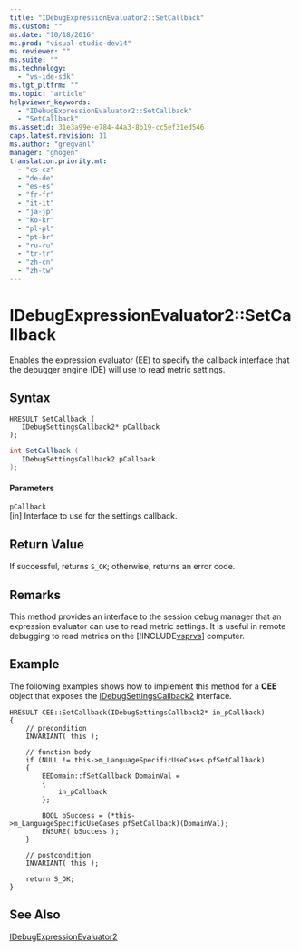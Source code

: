 ```yaml
---
title: "IDebugExpressionEvaluator2::SetCallback"
ms.custom: ""
ms.date: "10/18/2016"
ms.prod: "visual-studio-dev14"
ms.reviewer: ""
ms.suite: ""
ms.technology: 
  - "vs-ide-sdk"
ms.tgt_pltfrm: ""
ms.topic: "article"
helpviewer_keywords: 
  - "IDebugExpressionEvaluator2::SetCallback"
  - "SetCallback"
ms.assetid: 31e3a99e-e784-44a3-8b19-cc5ef31ed546
caps.latest.revision: 11
ms.author: "gregvanl"
manager: "ghogen"
translation.priority.mt: 
  - "cs-cz"
  - "de-de"
  - "es-es"
  - "fr-fr"
  - "it-it"
  - "ja-jp"
  - "ko-kr"
  - "pl-pl"
  - "pt-br"
  - "ru-ru"
  - "tr-tr"
  - "zh-cn"
  - "zh-tw"
---
```

# IDebugExpressionEvaluator2::SetCallback
Enables the expression evaluator (EE) to specify the callback interface that the debugger engine (DE) will use to read metric settings.  
  
## Syntax  
  
```cpp#  
HRESULT SetCallback (  
   IDebugSettingsCallback2* pCallback  
);  
```  
  
```c#  
int SetCallback (  
   IDebugSettingsCallback2 pCallback  
);  
```  
  
#### Parameters  
 `pCallback`  
 [in] Interface to use for the settings callback.  
  
## Return Value  
 If successful, returns `S_OK`; otherwise, returns an error code.  
  
## Remarks  
 This method provides an interface to the session debug manager that an expression evaluator can use to read metric settings. It is useful in remote debugging to read metrics on the [!INCLUDE[vsprvs](../codequality/includes/vsprvs_md.md)] computer.  
  
## Example  
 The following examples shows how to implement this method for a **CEE** object that exposes the [IDebugSettingsCallback2](../extensibility/idebugsettingscallback2.md) interface.  
  
```cpp#  
HRESULT CEE::SetCallback(IDebugSettingsCallback2* in_pCallback)  
{  
    // precondition  
    INVARIANT( this );  
  
    // function body  
    if (NULL != this->m_LanguageSpecificUseCases.pfSetCallback)  
    {  
        EEDomain::fSetCallback DomainVal =  
        {  
            in_pCallback  
        };  
  
        BOOL bSuccess = (*this->m_LanguageSpecificUseCases.pfSetCallback)(DomainVal);  
        ENSURE( bSuccess );  
    }  
  
    // postcondition  
    INVARIANT( this );  
  
    return S_OK;  
}  
```  
  
## See Also  
 [IDebugExpressionEvaluator2](../extensibility/idebugexpressionevaluator2.md)